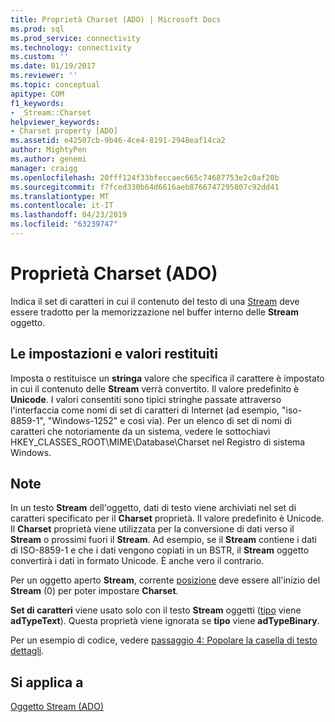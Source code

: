 ```yaml
---
title: Proprietà Charset (ADO) | Microsoft Docs
ms.prod: sql
ms.prod_service: connectivity
ms.technology: connectivity
ms.custom: ''
ms.date: 01/19/2017
ms.reviewer: ''
ms.topic: conceptual
apitype: COM
f1_keywords:
- _Stream::Charset
helpviewer_keywords:
- Charset property [ADO]
ms.assetid: e42507cb-9b46-4ce4-8191-2948eaf14ca2
author: MightyPen
ms.author: genemi
manager: craigg
ms.openlocfilehash: 20fff124f33bfeccaec665c74687753e2c0af20b
ms.sourcegitcommit: f7fced330b64d6616aeb8766747295807c92dd41
ms.translationtype: MT
ms.contentlocale: it-IT
ms.lasthandoff: 04/23/2019
ms.locfileid: "63239747"
---
```

# <a name="charset-property-ado"></a>Proprietà Charset (ADO)
Indica il set di caratteri in cui il contenuto del testo di una [Stream](../../../ado/reference/ado-api/stream-object-ado.md) deve essere tradotto per la memorizzazione nel buffer interno delle **Stream** oggetto.  
  
## <a name="settings-and-return-values"></a>Le impostazioni e valori restituiti  
 Imposta o restituisce un **stringa** valore che specifica il carattere è impostato in cui il contenuto delle **Stream** verrà convertito. Il valore predefinito è **Unicode**. I valori consentiti sono tipici stringhe passate attraverso l'interfaccia come nomi di set di caratteri di Internet (ad esempio, "iso-8859-1", "Windows-1252" e così via). Per un elenco di set di nomi di caratteri che notoriamente da un sistema, vedere le sottochiavi HKEY_CLASSES_ROOT\MIME\Database\Charset nel Registro di sistema Windows.  
  
## <a name="remarks"></a>Note  
 In un testo **Stream** dell'oggetto, dati di testo viene archiviati nel set di caratteri specificato per il **Charset** proprietà. Il valore predefinito è Unicode. Il **Charset** proprietà viene utilizzata per la conversione di dati verso il **Stream** o prossimi fuori il **Stream**. Ad esempio, se il **Stream** contiene i dati di ISO-8859-1 e che i dati vengono copiati in un BSTR, il **Stream** oggetto convertirà i dati in formato Unicode. È anche vero il contrario.  
  
 Per un oggetto aperto **Stream**, corrente [posizione](../../../ado/reference/ado-api/position-property-ado.md) deve essere all'inizio del **Stream** (0) per poter impostare **Charset**.  
  
 **Set di caratteri** viene usato solo con il testo **Stream** oggetti ([tipo](../../../ado/reference/ado-api/type-property-ado-stream.md) viene **adTypeText**). Questa proprietà viene ignorata se **tipo** viene **adTypeBinary**.  
  
 Per un esempio di codice, vedere [passaggio 4: Popolare la casella di testo dettagli](../../../ado/guide/data/step-4-populate-the-details-text-box.md).  
  
## <a name="applies-to"></a>Si applica a  
 [Oggetto Stream (ADO)](../../../ado/reference/ado-api/stream-object-ado.md)
